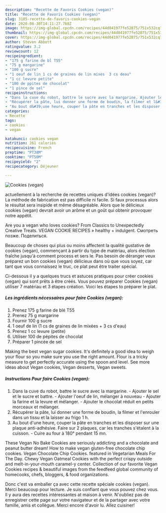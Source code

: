 ```yaml
---
description: "Recette de Favoris Cookies (vegan)"
title: "Recette de Favoris Cookies (vegan)"
slug: 3105-recette-de-favoris-cookies-vegan
date: 2020-08-30T14:11:27.768Z
image: https://img-global.cpcdn.com/recipes/44d041977fe52875/751x532cq70/cookies-vegan-photo-principale-de-la-recette.jpg
thumbnail: https://img-global.cpcdn.com/recipes/44d041977fe52875/751x532cq70/cookies-vegan-photo-principale-de-la-recette.jpg
cover: https://img-global.cpcdn.com/recipes/44d041977fe52875/751x532cq70/cookies-vegan-photo-principale-de-la-recette.jpg
author: Steven Abbott
ratingvalue: 3.2
reviewcount: 12
recipeingredient:
- "175 g farine de bl T55"
- "75 g margarine"
- "100 g sucre"
- "1 oeuf de lin 1 cs de graines de lin mixes  3 cs deau"
- "1 cc levure petite"
- "100 de ppites de chocolat"
- "1 pince de sel"
recipeinstructions:
- "Dans la cuve du robot, battre le sucre avec la margarine. Ajouter le sel et le sucre et battre. Ajouter l&#39;oeuf de lin, mélanger à nouveau Ajouter la farine et la levure et mélanger. Ajouter le chocolat réduit en petits morceaux et mélanger."
- "Récupérer la pâte, lui donner une forme de boudin, la filmer et l&#39;enrouler dans un tissu et la laisser au frigo 1 h."
- "Au bout d&#39;une heure, couper la pâte en tranches et les disposer sur une plaque anti-adhésive. Faire sur 2 plaques, car les tranches s&#39;étalent à la cuisson. Cuire au four à 180° pendant 15 mn."
categories:
- Recette
tags:
- cookies
- vegan

katakunci: cookies vegan 
nutrition: 261 calories
recipecuisine: French
preptime: "PT38M"
cooktime: "PT50M"
recipeyield: "2"
recipecategory: Déjeuner

---
```



![Cookies (vegan)](https://img-global.cpcdn.com/recipes/44d041977fe52875/751x532cq70/cookies-vegan-photo-principale-de-la-recette.jpg)

actuellement à la recherche de recettes uniques d'idées cookies (vegan)? La méthode de fabrication est pas difficile ni facile. Si faux processus alors le résultat sera insipide et même désagréable. Alors que le délicieux cookies (vegan) devrait avoir un arôme et un goût qui obtenir provoquer notre appétit.

Are you a vegan who loves cookies? From Classics to Unexpectedly Creative Treats. VEGAN COOKIE RECIPES » healthy + indulgent. Смотреть позже. Поделиться.

Beaucoup de choses qui plus ou moins affectent la qualité gustative de cookies (vegan), commençant à partir du type de matériau, alors élection fraîche jusqu'à comment process et sers le. Pas besoin de déranger veux préparez un bon cookies (vegan) délicieux dans où que vous soyez, car tant que vous connaissez le truc, ce plat peut être traiter spécial.


Ci-dessous il y a quelques trucs et astuces pratiques pour créer cookies (vegan) qui sont prêts à être créés. Vous pouvez préparer Cookies (vegan) utiliser 7 matériau et 3 étapes création. Voici les étapes to préparer le plat.

<!--inarticleads1-->

##### Les ingrédients nécessaires pour faire Cookies (vegan):

1. Prenez 175 g farine de blé T55
1. Prenez 75 g margarine
1. Fournir 100 g sucre
1.  1 oeuf de lin (1 cs de graines de lin mixées + 3 cs d&#39;eau)
1. Prenez 1 cc levure (petite)
1. Utiliser 100 de pépites de chocolat
1. Préparer 1 pincée de sel


Making the best vegan sugar cookies. It&#39;s definitely a good idea to weigh your flour so you make sure you use the right amount. Flour is a tricky measure to get perfectly accurate using the spoon and level. See more ideas about Vegan cookies, Vegan desserts, Vegan sweets. 

<!--inarticleads2-->

##### Instructions Pour faire Cookies (vegan):

1. Dans la cuve du robot, battre le sucre avec la margarine. - Ajouter le sel et le sucre et battre. - Ajouter l&#39;oeuf de lin, mélanger à nouveau - Ajouter la farine et la levure et mélanger. - Ajouter le chocolat réduit en petits morceaux et mélanger.
1. Récupérer la pâte, lui donner une forme de boudin, la filmer et l&#39;enrouler dans un tissu et la laisser au frigo 1 h.
1. Au bout d&#39;une heure, couper la pâte en tranches et les disposer sur une plaque anti-adhésive. Faire sur 2 plaques, car les tranches s&#39;étalent à la cuisson. - Cuire au four à 180° pendant 15 mn.


These Vegan No Bake Cookies are seriously addicting and a chocolate and peanut butter dream! How to make vegan gluten-free chocolate chip cookies. Vegan Chocolate Chip Cookies. featured in Vegetarian Meals For The Day. Chewy Vegan Oatmeal Cookies with the perfect crispy outside and melt-in-your-mouth caramel-y center. Collection of our favorite Vegan Cookies recipes &amp; beautiful images from the feedfeed global community of homecooks, chefs, bloggers, &amp; food organizations. 


Donc c'est va emballer ça avec cette recette spéciale cookies (vegan). Merci beaucoup pour lecture. Je suis confiant que vous pouvez chez vous. Il y aura des recettes  intéressantes at maison à venir. N'oubliez pas de enregistrer cette page sur votre navigateur et de la partager avec votre famille, amis et collègue. Merci encore d'avoir lu. Allez cuisiner!
